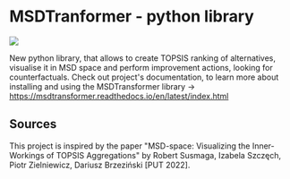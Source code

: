 # MSDTranformer - python library
![](https://github.com/dabrze/topsis-msd-improvement-actions/actions/workflows/build.yml/badge.svg)

New python library, that allows to create TOPSIS ranking of alternatives, visualise it in MSD space and perform improvement actions, looking for counterfactuals. Check out project's documentation, to learn more about installing and using the MSDTransformer library -> https://msdtransformer.readthedocs.io/en/latest/index.html

## Sources
This project is inspired by the paper "MSD-space: Visualizing the Inner-Workings of TOPSIS Aggregations" by Robert Susmaga, Izabela Szczęch, Piotr Zielniewicz, Dariusz Brzeziński [PUT 2022].
